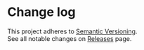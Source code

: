 # Change log

This project adheres to [Semantic Versioning](http://semver.org/).  
See all notable changes on [Releases](https://github.com/Gherciu/react-p5/releases) page.
